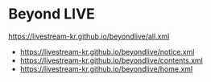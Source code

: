 # Beyond LIVE

https://livestream-kr.github.io/beyondlive/all.xml

- https://livestream-kr.github.io/beyondlive/notice.xml
- https://livestream-kr.github.io/beyondlive/contents.xml
- https://livestream-kr.github.io/beyondlive/home.xml
